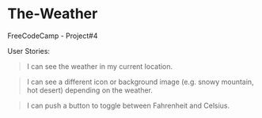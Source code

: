# The-Weather
FreeCodeCamp - Project#4

User Stories: 
>I can see the weather in my current location.

>I can see a different icon or background image (e.g. snowy mountain, hot desert) depending on the weather.

>I can push a button to toggle between Fahrenheit and Celsius.
